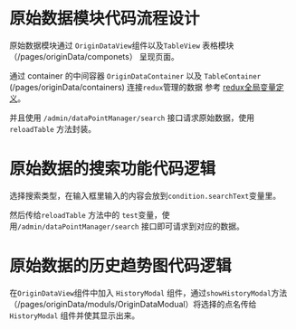 # 原始数据模块代码流程设计

原始数据模块通过 `OriginDataView`组件以及`TableView` 表格模块（/pages/originData/componets） 呈现页面。

通过 container 的中间容器 `OriginDataContainer` 以及 `TableContainer` \(/pages/originData/containers\) 连接`redux`管理的数据  参考 [redux全局变量定义](/data-structure/reduxquan-ju-shu-ju-ding-yi.md)。

并且使用 `/admin/dataPointManager/search` 接口请求原始数据，使用`reloadTable` 方法封装。

# 原始数据的搜索功能代码逻辑

选择搜索类型，在输入框里输入的内容会放到`condition.searchText`变量里。

然后传给`reloadTable` 方法中的 `test`变量，使用`/admin/dataPointManager/search` 接口即可请求到对应的数据。

# 原始数据的历史趋势图代码逻辑

在`OriginDataView`组件中加入 `HistoryModal` 组件，通过`showHistoryModal`方法（/pages/originData/moduls/OriginDataModual）将选择的点名传给`HistoryModal` 组件并使其显示出来。

